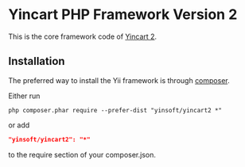 Yincart PHP Framework Version 2
===========================

This is the core framework code of [Yincart 2](https://github.com/yinsoft/yincart2#readme).


Installation
------------

The preferred way to install the Yii framework is through [composer](http://getcomposer.org/download/).

Either run

```
php composer.phar require --prefer-dist "yinsoft/yincart2 *"
```

or add

```json
"yinsoft/yincart2": "*"
```

to the require section of your composer.json.
